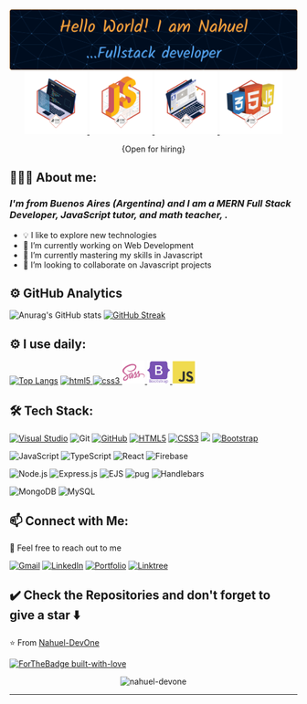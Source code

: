 <!--
All inbuilt themes :-
dark, radical, merko, gruvbox, tokyonight, onedark, cobalt, synthwave, highcontrast, dracula, github_dark
-->

<div align="center">
  <img src="./github-header-image.png" alt="Logo" width="1150">
</div>  

<div align="center">
  <a href="https://d335luupugsy2.cloudfront.net/cms%2Ffiles%2F10224%2F1644515319BADGE_2.png?utm_campaign=alura_latam_-_challenge_email_projeto_1_esp&utm_medium=email&utm_source=RD+Station">
    <img src="./insignia-github.png" alt="Logo" width="110">
  </a>
  <a href="https://d335luupugsy2.cloudfront.net/cms%2Ffiles%2F10224%2F1644516322badge.png?utm_campaign=alura_latam_-_challenge_email_projeto_2_esp&utm_medium=email&utm_source=RD+Station">
    <img src="./insignia-js.png" alt="Logo" width="110">
  </a>
  <a href="https://d335luupugsy2.cloudfront.net/cms%2Ffiles%2F10224%2F1645571154Insignia_3.png?utm_campaign=alura_latam_-_challenge_email_projeto_3_esp&utm_medium=email&utm_source=RD+Station">
    <img src="./insignia-portafolio.png" alt="Logo" width="110">
  </a>
  <a href="https://d335luupugsy2.cloudfront.net/cms%2Ffiles%2F10224%2F1650485464insignia.png?utm_campaign=alura_latam_-_challenge_email_projeto_4_esp&utm_medium=email&utm_source=RD+Station">
    <img src="./insignia-alura-geek.png" alt="Logo" width="110">
  </a>
</div>
<p align="center">{Open for hiring}</p>
<!--
  <h1 align="center"> Hello world 👋, I'm Nahuel </h1>
  <p align="center">(Open for hiring)</p>
-->

## 👨🏻‍💻 About me:

### *I'm from Buenos Aires (Argentina) and I am a MERN Full Stack Developer, JavaScript tutor, and math teacher, .*

- 💡  I like to explore new technologies
- 🔭 I’m currently working on Web Development
- 🌱 I’m currently mastering my skills in Javascript  
- 👯 I’m looking to collaborate on Javascript projects

## ⚙️ GitHub Analytics
![Anurag's GitHub stats](https://github-readme-stats.vercel.app/api?username=nahuel-devone&show_icons=true&theme=github_dark)
[![GitHub Streak](https://github-readme-streak-stats.herokuapp.com?user=nahuel-devone&theme=holi-theme&hide_border=true&date_format=M%20j%5B%2C%20Y%5D)](https://git.io/streak-stats)

## ⚙️ I use daily: 
[![Top Langs](https://github-readme-stats.vercel.app/api/top-langs/?username=nahuel-devone&layout=compact&theme=github_dark&hide_border=true)](https://github.com/nahuel-devone)
<a href="https://developer.mozilla.org/en-US/docs/Web/HTML" target="_blank" rel="noreferrer"> <img src="https://cdn.jsdelivr.net/gh/devicons/devicon/icons/html5/html5-original-wordmark.svg" alt="html5" width="40" height="40"/> </a> <a href="https://developer.mozilla.org/en-US/docs/Web/CSS" target="_blank" rel="noreferrer"> <img src="https://cdn.jsdelivr.net/gh/devicons/devicon/icons/css3/css3-original-wordmark.svg" alt="css3" width="40" height="40"/> </a>
<a href="https://sass-lang.com" target="_blank"> <img src="https://raw.githubusercontent.com/devicons/devicon/master/icons/sass/sass-original.svg" alt="sass" width="40" height="40"/> </a>
<a href="https://getbootstrap.com" target="_blank"> <img src="https://raw.githubusercontent.com/devicons/devicon/master/icons/bootstrap/bootstrap-plain-wordmark.svg" alt="bootstrap" width="40" height="40"/> </a>
<a href="https://developer.mozilla.org/en-US/docs/Web/JavaScript" target="_blank" rel="noreferrer"> <img src="https://raw.githubusercontent.com/devicons/devicon/master/icons/javascript/javascript-original.svg" alt="javascript" width="40" height="40"/> </a> 

## 🛠 Tech Stack:

<!-- Visual Studio Code (VSC) -->
[![Visual Studio](https://img.shields.io/badge/-VSCODE-007ACC?style=flat&logo=Visual-Studio-Code&logoColor=white&link=https://code.visualstudio.com/)](https://code.visualstudio.com/)<!-- Git -->
![Git](https://img.shields.io/badge/-Git-222222?style=flat&logo=git&logoColor=F05032)<!-- GitHub -->
[![GitHub](https://img.shields.io/badge/-GitHub-222222?style=flat&logo=github&link=https://github.com/Nahuel-DevOne)](https://github.com/Nahuel-DevOne)<!-- HTML -->
[![HTML5](https://img.shields.io/badge/-HTML5-E34F26?style=flat&logo=html5&logoColor=white&link=https://developer.mozilla.org/es/docs/Glossary/HTML5)](https://developer.mozilla.org/es/docs/Glossary/HTML5)<!-- CSS -->
[![CSS3](https://img.shields.io/badge/-CSS3-1572B6?style=flat&logo=css3&link=https://developer.mozilla.org/es/docs/Web/CSS)](https://developer.mozilla.org/es/docs/Web/CSS)<!-- SASS -->
<img src="https://img.shields.io/badge/-Sass-cc6699?style=flat&logo=sass&logoColor=ffffff"><!-- Bootstrap -->
[![Bootstrap](https://img.shields.io/badge/-Bootstrap-purple?style=flat&logo=bootstrap&link=https://getbootstrap.com/)](https://getbootstrap.com/)

<!-- JavaScript -->
![JavaScript](https://img.shields.io/badge/-JavaScript-323330?style=flat&logo=javascript)<!-- Typescript -->
![TypeScript](https://img.shields.io/badge/-TypeScript-000000?style=flat&logo=typescript&logoColor=007ACC)<!-- React.js -->
![React](https://img.shields.io/badge/-React-323330?style=flat&logo=React&logoColor=61DAFB)<!-- Firebase -->
![Firebase](https://img.shields.io/badge/-Firebase-000000?style=flat&logo=Firebase&logoColor=FFA611)

<!-- Node.js -->
![Node.js](https://img.shields.io/badge/-Node.js-darkgreen?style=flat&logo=node.js&logoColor=white)<!-- Express -->
![Express.js](https://img.shields.io/badge/-Express.js-lightgrey?style=flat&logo=Express&logoColor=white)<!-- EJS -->
![EJS](https://img.shields.io/badge/-EJS-fff?style=flat)<!-- pug -->
![pug](https://img.shields.io/badge/-pug-FFF?style=flat&logo=pug&logoColor=A86454)<!-- Handlebars -->
![Handlebars](https://img.shields.io/badge/-Handlebars-fff?style=flat&logo=handlebars.js&logoColor=A86454)

<!-- MongoDB -->
![MongoDB](https://img.shields.io/badge/-MongoDB-darkgreen?style=flat&logo=mongoDB&logoColor=white)<!-- MySQL -->
![MySQL](https://img.shields.io/badge/-MySQL-blue?style=flat&logo=MySQL&logoColor=FFA611)<!-- PostgreSQL -->
<!-- ![PostgreSQL](https://img.shields.io/badge/-PostgreSQL-316192?style=flat&logo=PostgreSQL&logoColor=white) -->
<!-- ![Sequelize](https://img.shields.io/badge/Sequelize-52B0E7?style=for-the-badge&logo=Sequelize&logoColor=white) -->


<!-- alternative: How to reach me -->
## 📫 Connect with Me:
💬 Feel free to reach out to me

[![Gmail](https://img.shields.io/badge/-GMAIL-D14836?style=flat&logo=gmail&logoColor=white)](mailto:nahuel.developer1@gmail.com)
[![LinkedIn](https://img.shields.io/badge/LinkedIn-informational?style=flat&logo=linkedin&logoColor=fff&color=0077B5)](https://www.linkedin.com/in/nahuel-developer/)
[![Portfolio](https://img.shields.io/badge/-Portfolio-23272d?style=flat&logo=stackoverflow&logoColor=white)](https://nahuel-devone.github.io/portfolio/)
[![Linktree](https://img.shields.io/badge/-Linktre-lightgrey?style=flat&logo=linktree&logoColor=1de9b6)](https://linktr.ee/nahuel.lopez)

## ✔️ Check the Repositories and don't forget to give a star ⬇️

:star: From [Nahuel-DevOne](https://github.com/Nahuel-DevOne)

[![ForTheBadge built-with-love](http://ForTheBadge.com/images/badges/built-with-love.svg)](https://GitHub.com/Nahuel-Devone/)  

<div align="center"> 
  <!--Contador de visitas-->
  <img src="https://komarev.com/ghpvc/?username=nahuel-devone&label=Profile%20views&color=blue&style=plastic" alt="nahuel-devone" />

</div>
 
***************************************************************
